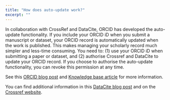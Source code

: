 ```yaml
---
title: "How does auto-update work?"
excerpt: ""
---
```

In collaboration with CrossRef and DataCite, ORCID has developed the auto-update functionality. If you include your ORCID iD when you submit a manuscript or dataset, your ORCID record is automatically updated when the work is published. This makes managing your scholarly record much simpler and less-time consuming. You need to: (1) use your ORCID iD when submitting a paper or dataset, and (2) authorise Crossref and DataCite to update your ORCID record. If you choose to authorise the auto-update functionality, you can revoke this permission at any time.

See this [ORCID blog post](https://orcid.org/blog/2016/06/24/auto-update-has-arrived-orcid-records-move-next-level) and [Knowledge base article](https://support.orcid.org/knowledgebase/articles/793980-auto-updates-time-saving-and-trust-building) for more information.

You can find additional information in this [DataCite blog post](https://blog.datacite.org/explaining-the-datacite-orcid-auto-update/) and on the [Crossref website](https://www.crossref.org/community/orcid/).